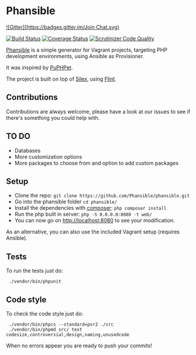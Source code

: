 # Phansible
[![Gitter](https://badges.gitter.im/Join Chat.svg)](https://gitter.im/phansible/phansible?utm_source=badge&utm_medium=badge&utm_campaign=pr-badge&utm_content=badge)

[![Build Status](https://travis-ci.org/phansible/phansible.svg?branch=master)](https://travis-ci.org/phansible/phansible)
[![Coverage Status](https://coveralls.io/repos/Phansible/phansible/badge.png)](https://coveralls.io/r/Phansible/phansible)
[![Scrutinizer Code Quality](https://scrutinizer-ci.com/g/phansible/phansible/badges/quality-score.png?b=master)](https://scrutinizer-ci.com/g/Phansible/phansible/?branch=master)

[Phansible](http://phansible.com) is a simple generator for Vagrant projects, targeting PHP development environments, using Ansible as Provisioner.

It was inspired by [PuPHPet](http://puphpet.com).

The project is built on top of [Silex](http://silex.sensiolabs.org/), using [Flint](http://flint.readthedocs.org/).

## Contributions

Contributions are always welcome, please have a look at our issues to see if there's something you could help with.

## TO DO

- Databases
- More customization options
- More packages to choose from and option to add custom packages

## Setup

- Clone the repo: ```git clone https://github.com/Phansible/phansible.git```
- Go into the phansible folder ```cd phansible/```
- Install the dependencies with [composer](https://getcomposer.org/): ```php composer install```
- Run the php built in server: ```php -S 0.0.0.0:8080 -t web/``` 
- You can now go on [http://localhost:8080](http://localhost:8080) to see your modification.

As an alternative, you can also use the included Vagrant setup (requires Ansible).

## Tests
To run the tests just do:
```
 ./vendor/bin/phpunit
```

## Code style
To check the code style just do:
```
 ./vendor/bin/phpcs --standard=psr2 ./src
 ./vendor/bin/phpmd src/ text codesize,controversial,design,naming,unusedcode
```

When no errors appear you are ready to push your commits!
